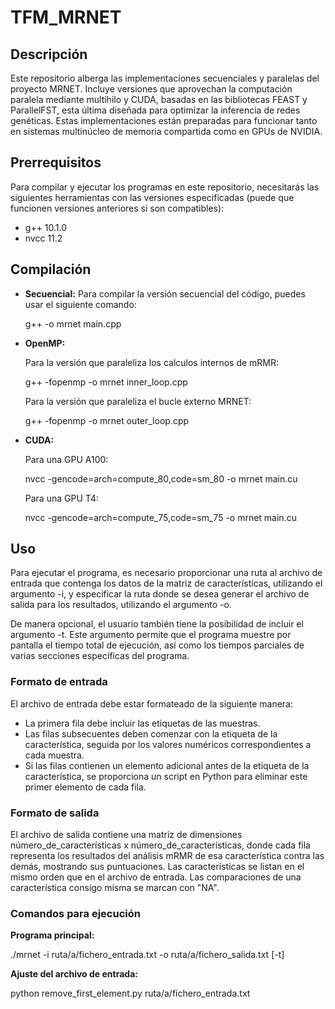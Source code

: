 # TFM_MRNET

## Descripción
Este repositorio alberga las implementaciones secuenciales y paralelas del proyecto MRNET. Incluye versiones que aprovechan la computación paralela mediante multihilo y CUDA, basadas en las bibliotecas FEAST y ParallelFST, esta última diseñada para optimizar la inferencia de redes genéticas. Estas implementaciones están preparadas para funcionar tanto en sistemas multinúcleo de memoria compartida como en GPUs de NVIDIA.

## Prerrequisitos
Para compilar y ejecutar los programas en este repositorio, necesitarás las siguientes herramientas con las versiones especificadas (puede que funcionen versiones anteriores si son compatibles):

- g++ 10.1.0
- nvcc 11.2

## Compilación
- **Secuencial:** Para compilar la versión secuencial del código, puedes usar el siguiente comando:

  g++ -o mrnet main.cpp
- **OpenMP:**

  Para la versión que paraleliza los calculos internos de mRMR:

  g++ -fopenmp -o mrnet inner_loop.cpp

  Para la versión que paraleliza el bucle externo MRNET:

  g++ -fopenmp -o mrnet outer_loop.cpp

- **CUDA:**

  Para una GPU A100:

  nvcc -gencode=arch=compute_80,code=sm_80 -o mrnet main.cu

  Para una GPU T4:

  nvcc -gencode=arch=compute_75,code=sm_75 -o mrnet main.cu

## Uso
Para ejecutar el programa, es necesario proporcionar una ruta al archivo de entrada que
contenga los datos de la matriz de características, utilizando el argumento -i, y especificar la
ruta donde se desea generar el archivo de salida para los resultados, utilizando el argumento
-o.

De manera opcional, el usuario también tiene la posibilidad de incluir el argumento -t.
Este argumento permite que el programa muestre por pantalla el tiempo total de ejecución,
así como los tiempos parciales de varias secciones específicas del programa.

### Formato de entrada
El archivo de entrada debe estar formateado de la siguiente manera:
- La primera fila debe incluir las etiquetas de las muestras.
- Las filas subsecuentes deben comenzar con la etiqueta de la característica, seguida por los valores numéricos correspondientes a cada muestra.
- Si las filas contienen un elemento adicional antes de la etiqueta de la característica, se proporciona un script en Python para eliminar este primer elemento de cada fila.

### Formato de salida
El archivo de salida contiene una matriz de dimensiones número_de_características x número_de_características, donde cada fila representa los resultados del análisis mRMR de esa característica contra las demás, mostrando sus puntuaciones. Las características se listan en el mismo orden que en el archivo de entrada. Las comparaciones de una característica consigo misma se marcan con "NA".

### Comandos para ejecución
**Programa principal:**
  
  ./mrnet -i ruta/a/fichero_entrada.txt -o ruta/a/fichero_salida.txt [-t]

**Ajuste del archivo de entrada:**
  
  python remove_first_element.py ruta/a/fichero_entrada.txt
